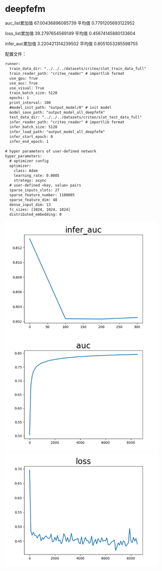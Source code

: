 # deepfefm

auc_list累加值 67.00436896085739  平均值 0.7791205693122952

loss_list累加值 39.2797654569149 平均值 0.45674145880133604

infer_auc累加值 3.220421314239502 平均值 0.8051053285598755

配置文件：

```
runner:
  train_data_dir: "../../../datasets/criteo/slot_train_data_full"
  train_reader_path: "criteo_reader" # importlib format
  use_gpu: True
  use_auc: True
  use_visual: True
  train_batch_size: 5120
  epochs: 1
  print_interval: 100
  #model_init_path: "output_model/0" # init model
  model_save_path: "output_model_all_deepfefm"
  test_data_dir: "../../../datasets/criteo/slot_test_data_full"
  infer_reader_path: "criteo_reader" # importlib format
  infer_batch_size: 5120
  infer_load_path: "output_model_all_deepfefm"
  infer_start_epoch: 0
  infer_end_epoch: 1

# hyper parameters of user-defined network
hyper_parameters:
  # optimizer config
  optimizer:
    class: Adam
    learning_rate: 0.0005
    strategy: async
  # user-defined <key, value> pairs
  sparse_inputs_slots: 27
  sparse_feature_number: 1100005
  sparse_feature_dim: 48
  dense_input_dim: 13
  fc_sizes: [1024, 1024, 1024]
  distributed_embedding: 0
```
<center><img src='./infer-auc.png' width=600></center>
<center><img src='./train-auc.png' width=600></center>
<center><img src='./train-loss.png' width=600></center>